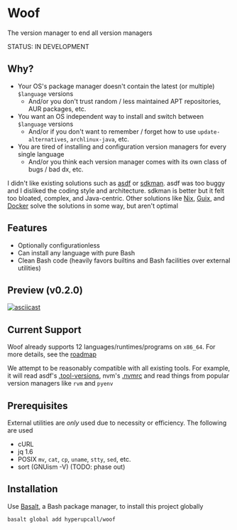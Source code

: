 # Woof

The version manager to end all version managers

STATUS: IN DEVELOPMENT

## Why?

- Your OS's package manager doesn't contain the latest (or multiple) `$language` versions
  - And/or you don't trust random / less maintained APT repositories, AUR packages, etc.
- You want an OS independent way to install and switch between `$language` versions
  - And/or if you don't want to remember / forget how to use `update-alternatives`, `archlinux-java`, etc.
- You are tired of installing and configuration version managers for every single language
  - And/or you think each version manager comes with its own class of bugs / bad dx, etc.

I didn't like existing solutions such as [asdf](https://github.com/asdf-vm/asdf) or [sdkman](https://github.com/sdkman/sdkman-cli). asdf was too buggy and I disliked the coding style and architecture. sdkman is better but it felt too bloated, complex, and Java-centric. Other solutions like [Nix](https://nixos.org), [Guix](https://guix.gnu.org/en/download), and [Docker](https://www.docker.com) solve the solutions in some way, but aren't optimal

## Features

- Optionally configurationless
- Can install any language with pure Bash
- Clean Bash code (heavily favors builtins and Bash facilities over external utilities)

## Preview (v0.2.0)

[![asciicast](https://asciinema.org/a/485308.svg)](https://asciinema.org/a/485308)

## Current Support

Woof already supports 12 languages/runtimes/programs on `x86_64`. For more details, see the [roadmap](./docs/roadmap.md)

We attempt to be reasonably compatible with all existing tools. For example, it will read asdf's [.tool-versions](https://asdf-vm.com/manage/configuration.html#tool-versions), nvm's [.nvmrc](https://github.com/nvm-sh/nvm#nvmrc) and read things from popular version managers like `rvm` and `pyenv`

## Prerequisites

External utilities are _only_ used due to necessity or efficiency. The following are used

- cURL
- jq 1.6
- POSIX `mv`, `cat`, `cp`, `uname`, `stty`, `sed`, etc.
- sort (GNUism -V) (TODO: phase out)

## Installation

Use [Basalt](https://github.com/hyperupcall/basalt), a Bash package manager, to install this project globally

```sh
basalt global add hyperupcall/woof
```
